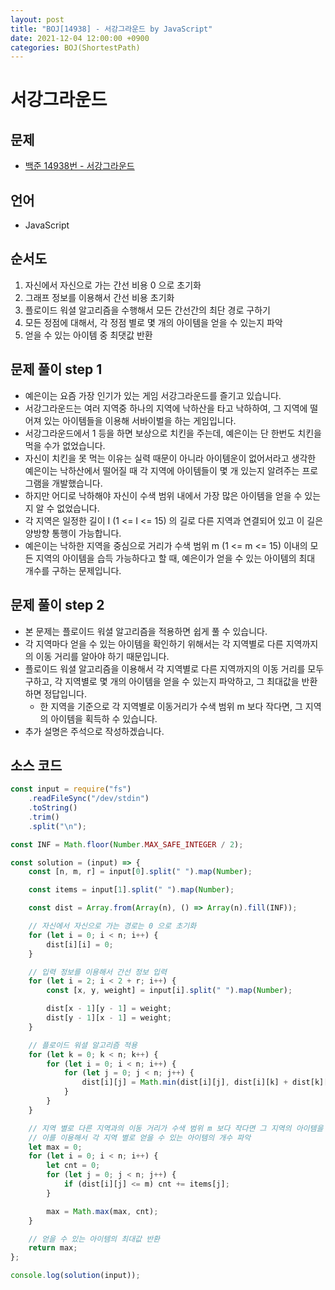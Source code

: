 ```yaml
---
layout: post
title: "BOJ[14938] - 서강그라운드 by JavaScript"
date: 2021-12-04 12:00:00 +0900
categories: BOJ(ShortestPath)
---
```


# 서강그라운드

## 문제

- [백준 14938번 - 서강그라운드](https://www.acmicpc.net/problem/14938)

## 언어

- JavaScript

## 순서도

1. 자신에서 자신으로 가는 간선 비용 0 으로 초기화
2. 그래프 정보를 이용해서 간선 비용 초기화
3. 플로이드 워셜 알고리즘을 수행해서 모든 간선간의 최단 경로 구하기
4. 모든 정점에 대해서, 각 정점 별로 몇 개의 아이템을 얻을 수 있는지 파악
5. 얻을 수 있는 아이템 중 최댓값 반환

## 문제 풀이 step 1

- 예은이는 요즘 가장 인기가 있는 게임 서강그라운드를 즐기고 있습니다.
- 서강그라운드는 여러 지역중 하나의 지역에 낙하산을 타고 낙하하여, 그 지역에 떨어져 있는 아이템들을 이용해 서바이벌을 하는 게임입니다.
- 서강그라운드에서 1 등을 하면 보상으로 치킨을 주는데, 예은이는 단 한번도 치킨을 먹을 수가 없었습니다.
- 자신이 치킨을 못 먹는 이유는 실력 때문이 아니라 아이템운이 없어서라고 생각한 예은이는 낙하산에서 떨어질 때 각 지역에 아이템들이 몇 개 있는지 알려주는 프로그램을 개발했습니다.
- 하지만 어디로 낙하해야 자신이 수색 범위 내에서 가장 많은 아이템을 얻을 수 있는지 알 수 없었습니다.
- 각 지역은 일정한 길이 I (1 <= I <= 15) 의 길로 다른 지역과 연결되어 있고 이 길은 양방향 통행이 가능합니다.
- 예은이는 낙하한 지역을 중심으로 거리가 수색 범위 m (1 <= m <= 15) 이내의 모든 지역의 아이템을 습득 가능하다고 할 때, 예은이가 얻을 수 있는 아이템의 최대 개수를 구하는 문제입니다.

## 문제 풀이 step 2

- 본 문제는 플로이드 워셜 알고리즘을 적용하면 쉽게 풀 수 있습니다.
- 각 지역마다 얻을 수 있는 아이템을 확인하기 위해서는 각 지역별로 다른 지역까지의 이동 거리를 알아야 하기 때문입니다.
- 플로이드 워셜 알고리즘을 이용해서 각 지역별로 다른 지역까지의 이동 거리를 모두 구하고, 각 지역별로 몇 개의 아이템을 얻을 수 있는지 파악하고, 그 최대값을 반환하면 정답입니다.
  - 한 지역을 기준으로 각 지역별로 이동거리가 수색 범위 m 보다 작다면, 그 지역의 아이템을 획득하 수 있습니다.
- 추가 설명은 주석으로 작성하겠습니다.

## 소스 코드

```javascript
const input = require("fs")
	.readFileSync("/dev/stdin")
	.toString()
	.trim()
	.split("\n");

const INF = Math.floor(Number.MAX_SAFE_INTEGER / 2);

const solution = (input) => {
	const [n, m, r] = input[0].split(" ").map(Number);

	const items = input[1].split(" ").map(Number);

	const dist = Array.from(Array(n), () => Array(n).fill(INF));

	// 자신에서 자신으로 가는 경로는 0 으로 초기화
	for (let i = 0; i < n; i++) {
		dist[i][i] = 0;
	}

	// 입력 정보를 이용해서 간선 정보 입력
	for (let i = 2; i < 2 + r; i++) {
		const [x, y, weight] = input[i].split(" ").map(Number);

		dist[x - 1][y - 1] = weight;
		dist[y - 1][x - 1] = weight;
	}

	// 플로이드 워셜 알고리즘 적용
	for (let k = 0; k < n; k++) {
		for (let i = 0; i < n; i++) {
			for (let j = 0; j < n; j++) {
				dist[i][j] = Math.min(dist[i][j], dist[i][k] + dist[k][j]);
			}
		}
	}

	// 지역 별로 다른 지역과의 이동 거리가 수색 범위 m 보다 작다면 그 지역의 아이템을 획득할 수 있음
	// 이를 이용해서 각 지역 별로 얻을 수 있는 아이템의 개수 파악
	let max = 0;
	for (let i = 0; i < n; i++) {
		let cnt = 0;
		for (let j = 0; j < n; j++) {
			if (dist[i][j] <= m) cnt += items[j];
		}

		max = Math.max(max, cnt);
	}

	// 얻을 수 있는 아이템의 최대값 반환
	return max;
};

console.log(solution(input));
```
